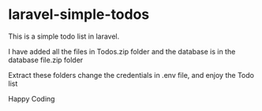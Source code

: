 # laravel-simple-todos
This is a simple todo list in laravel. 

I have added all the files in Todos.zip folder and the database is in the database file.zip folder

Extract these folders change the credentials in .env file, and enjoy the Todo list

Happy Coding
